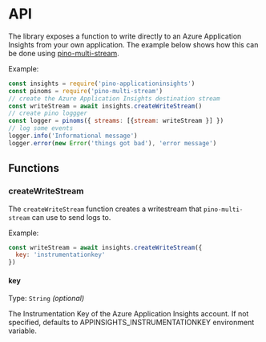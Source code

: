# API

The library exposes a function to write directly to an Azure Application Insights from your own application. The example below shows how this can be done using [pino-multi-stream](https://github.com/pinojs/pino-multi-stream).

Example:

```js
const insights = require('pino-applicationinsights')
const pinoms = require('pino-multi-stream')
// create the Azure Application Insights destination stream
const writeStream = await insights.createWriteStream()
// create pino loggger
const logger = pinoms({ streams: [{stream: writeStream }] })
// log some events
logger.info('Informational message')
logger.error(new Error('things got bad'), 'error message')
```

## Functions

### createWriteStream

The `createWriteStream` function creates a writestream that `pino-multi-stream` can use to send logs to.

Example:

```js
const writeStream = await insights.createWriteStream({
  key: 'instrumentationkey'
})
````

#### key

Type: `String` *(optional)*

The Instrumentation Key of the Azure Application Insights account. If not specified, defaults to APPINSIGHTS_INSTRUMENTATIONKEY environment variable.
